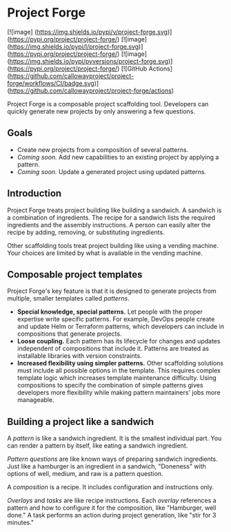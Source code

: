 # Project Forge

\[![image]
(https://img.shields.io/pypi/v/project-forge.svg)]
(https://pypi.org/project/project-forge/) \[![image]
(https://img.shields.io/pypi/l/project-forge.svg)]
(https://pypi.org/project/project-forge/) \[![image]
(https://img.shields.io/pypi/pyversions/project-forge.svg)]
(https://pypi.org/project/project-forge/) \[![GitHub Actions]
(https://github.com/callowayproject/project-forge/workflows/CI/badge.svg)]
(https://github.com/callowayproject/project-forge/actions)

<!--start-->

Project Forge is a composable project scaffolding tool.
Developers can quickly generate new projects by only answering a few questions.

## Goals

- Create new projects from a composition of several patterns.
- *Coming soon.* Add new capabilities to an existing project by applying a pattern.
- *Coming soon.* Update a generated project using updated patterns.

## Introduction

Project Forge treats project building like building a sandwich.
A sandwich is a combination of ingredients.
The recipe for a sandwich lists the required ingredients and the assembly instructions.
A person can easily alter the recipe by adding, removing, or substituting ingredients.

Other scaffolding tools treat project building like using a vending machine.
Your choices are limited by what is available in the vending machine.

## Composable project templates

Project Forge's key feature is that it is designed to generate projects from multiple, smaller templates called _patterns_.

- **Special knowledge, special patterns.**
    Let people with the proper expertise write specific patterns.
    For example, DevOps people create and update Helm or Terraform patterns, which developers can include in compositions that generate projects.
- **Loose coupling.**
    Each pattern has its lifecycle for changes and updates independent of compositions that include it.
    Patterns are treated as installable libraries with version constraints.
- **Increased flexibility using simpler patterns.**
    Other scaffolding solutions must include all possible options in the template.
    This requires complex template logic which increases template maintenance difficulty.
    Using compositions to specify the combination of simple patterns gives developers more flexibility while making pattern maintainers' jobs more manageable.

## Building a project like a sandwich

A _pattern_ is like a sandwich ingredient.
It is the smallest individual part.
You can render a pattern by itself, like eating a sandwich ingredient.

*Pattern questions* are like known ways of preparing sandwich ingredients.
Just like a hamburger is an ingredient in a sandwich, "Doneness" with options of well, medium, and raw is a pattern question.

A *composition* is a recipe.
It includes configuration and instructions only.

*Overlays* and *tasks* are like recipe instructions.
Each _overlay_ references a pattern and how to configure it for the composition, like "Hamburger, well done."
A task performs an action during project generation, like "stir for 3 minutes."

<!--end-->
